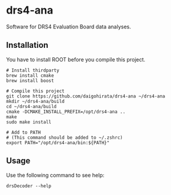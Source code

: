 # drs4-ana
Software for DRS4 Evaluation Board data analyses.

## Installation
You have to install ROOT before you compile this project.
```
# Install thirdparty
brew install cmake
brew install boost

# Compile this project
git clone https://github.com/daigohirata/drs4-ana ~/drs4-ana
mkdir ~/drs4-ana/build
cd ~/drs4-ana/build
cmake -DCMAKE_INSTALL_PREFIX=/opt/drs4-ana ..
make 
sudo make install

# Add to PATH
# (This command should be added to ~/.zshrc)
export PATH="/opt/drs4-ana/bin:${PATH}"
```
## Usage
Use the following command to see help:
```
drsDecoder --help
```